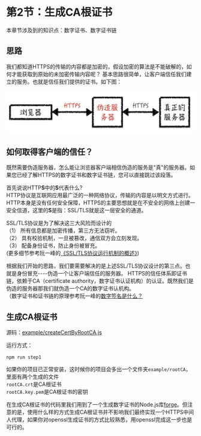 # 第2节：生成CA根证书

本章节涉及到的知识点：数字证书、数字证书链

## 思路

我们都知道HTTPS的传输的内容都是加密的，假设加密的算法是不能破解的，如何才能获取到原始的未加密传输内容呢？ 基本思路很简单，让客户端信任我们建立的服务。也就是信任我们提供的证书。如下图：

<img src="img/Chapter1/basic_principle.png" width="650px" />

## 如何取得客户端的信任？

既然需要伪造服务器，怎么能让浏览器客户端相信伪造的服务是"真"的服务器。如果您已经了解HTTPS的数字证书和数字证书链，您可以直接跳过该段落。

首先说说HTTP**S**中的**S**代表什么?<br>
HTTP协议是互联网应用最广泛的一种网络协议，传输的内容是以明文方式进行。HTTP本身是没有任何安全保障，HTTPS的主要思想就是在不安全的网络上创建一安全信道，这里的**S**是指：SSL/TLS就是这一层安全的通道。

SSL/TLS协议是为了解决这三大风险而设计的<br>
（1） 所有信息都是加密传播，第三方无法窃听。<br>
（2） 具有校验机制，一旦被篡改，通信双方会立刻发现。<br>
（3） 配备身份证书，防止身份被冒充。<br>
(更多细节参考阮一峰的[《SSL/TLS协议运行机制的概述》](http://www.ruanyifeng.com/blog/2014/02/ssl_tls.html))

根据我们开始的思路，我们要需要解决的是上述SSL/TLS协议设计的第三点。也就是身份冒充----伪造一个让客户端信任的服务器。 HTTPS的信任体系即证书链，依赖于CA（certificate authority，数字证书认证机构）的认证。既然我们是伪造的服务器那我们就伪造一个CA的数字证书认机构。<br>
（数字证书和证书链的原理参考阮一峰的[数字签名是什么？](http://www.ruanyifeng.com/blog/2011/08/what_is_a_digital_signature.html)

## 生成CA根证书

源码：[example/createCertByRootCA.js](../example/createCertByRootCA.js)

运行方式：

```
npm run step1
```

如果你的项目已正常安装，这时候你的项目会多出一个文件夹`example/rootCA`，里面有两个生成的文件<br>
`rootCA.crt`是CA根证书<br>
`rootCA.key.pem`是CA根证书的密钥

在生成CA根证书的代码里我们用到了一个生成数字证书的Node.js库[forge](https://github.com/digitalbazaar/forge)。但注意的是，使用什么样的方式生成CA根证书并不影响我们最终实现一个HTTPS中间人代理，如果你对openssl生成证书的方式比较熟悉，用openssl完成这一步也是可行的。
